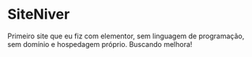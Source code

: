 # SiteNiver
Primeiro site que eu fiz com elementor, sem linguagem de programação, sem domínio e hospedagem próprio. Buscando melhora!
